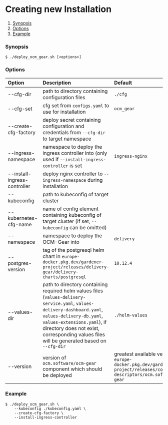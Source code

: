 # Creating new Installation

1. [Synopsis](#synopsis)
2. [Options](#options)
3. [Example](#example)

<a id="synopsis"></a>
### Synopsis
```
$ ./deploy_ocm_gear.sh [<options>]
```

<a id="options"></a>
### Options
| Option | Description | Default | Required |
| :----- | :---------- | :------ | :------: |
| --cfg-dir | path to directory containing configuration files | `./cfg` | x |
| --cfg-set | cfg set from `configs.yaml` to use for installation | `ocm_gear` | x |
| --create-cfg-factory | deploy secret containing configuration and credentials from `--cfg-dir` to target namespace | | |
| --ingress-namespace | namespace to deploy the ingress controller into (only used if `--install-ingress-controller` is set | `ingress-nginx` | |
| --install-ingress-controller | deploy nginx controller to `--ingress-namespace` during installation | | |
| --kubeconfig | path to kubeconfig of target cluster | | x |
| --kubernetes-cfg-name | name of config element containing kubeconfig of target cluster (if set, `--kubeconfig` can be omitted) | | |
| --namespace | namespace to deploy the OCM-Gear into | `delivery` | x |
| --postgres-version | tag of the postgresql helm chart in `europe-docker.pkg.dev/gardener-project/releases/delivery-gear/delivery-charts/postgresql` | `10.12.4` | x |
| --values-dir | path to directory containing required helm values files (`values-delivery-service.yaml`, `values-delivery-dashboard.yaml`, `values-delivery-db.yaml`, `values-extensions.yaml`), if directory does not exist, corresponding values files will be generated based on `--cfg-dir` | `./helm-values` | x |
| --version | version of `ocm.software/ocm-gear` component which should be deployed | greatest available version of `europe-docker.pkg.dev/gardener-project/releases/component-descriptors/ocm.software/ocm-gear` | |

<a id="example"></a>
### Example
```
$ ./deploy_ocm_gear.sh \
    --kubeconfig ./kubeconfig.yaml \
    --create-cfg-factory \
    --install-ingress-controller
```
